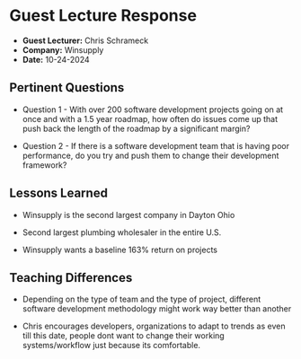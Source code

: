 # Guest Lecture Response
* **Guest Lecturer:** Chris Schrameck
* **Company:** Winsupply
* **Date:** 10-24-2024

## Pertinent Questions
* Question 1 - With over 200 software development projects going on at once and with a 1.5 year roadmap, how often do issues come up that push back the length of the roadmap by a significant margin?

* Question 2 - If there is a software development team that is having poor performance, do you try and push them to change their development framework?

## Lessons Learned

* Winsupply is the second largest company in Dayton Ohio

* Second largest plumbing wholesaler in the entire U.S.

* Winsupply wants a baseline 163% return on projects

## Teaching Differences
* Depending on the type of team and the type of project, different software development methodology might work way better than another

* Chris encourages developers, organizations to adapt to trends as even till this date, people dont want to change their working systems/workflow just because its comfortable.